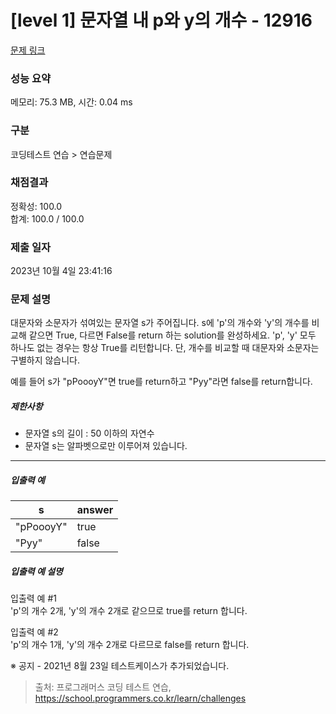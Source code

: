 # [level 1] 문자열 내 p와 y의 개수 - 12916 

[문제 링크](https://school.programmers.co.kr/learn/courses/30/lessons/12916) 

### 성능 요약

메모리: 75.3 MB, 시간: 0.04 ms

### 구분

코딩테스트 연습 > 연습문제

### 채점결과

정확성: 100.0<br/>합계: 100.0 / 100.0

### 제출 일자

2023년 10월 4일 23:41:16

### 문제 설명

<p style="user-select: auto;">대문자와 소문자가 섞여있는 문자열 s가 주어집니다. s에 'p'의 개수와 'y'의 개수를 비교해 같으면 True, 다르면 False를 return 하는 solution를 완성하세요. 'p', 'y' 모두 하나도 없는 경우는 항상 True를 리턴합니다. 단, 개수를 비교할 때 대문자와 소문자는 구별하지 않습니다.</p>

<p style="user-select: auto;">예를 들어 s가 "pPoooyY"면 true를 return하고 "Pyy"라면 false를 return합니다.</p>

<h5 style="user-select: auto;">제한사항</h5>

<ul style="user-select: auto;">
<li style="user-select: auto;">문자열 s의 길이 : 50 이하의 자연수</li>
<li style="user-select: auto;">문자열 s는 알파벳으로만 이루어져 있습니다.</li>
</ul>

<hr style="user-select: auto;">

<h5 style="user-select: auto;">입출력 예</h5>
<table class="table" style="user-select: auto;">
        <thead style="user-select: auto;"><tr style="user-select: auto;">
<th style="user-select: auto;">s</th>
<th style="user-select: auto;">answer</th>
</tr>
</thead>
        <tbody style="user-select: auto;"><tr style="user-select: auto;">
<td style="user-select: auto;">"pPoooyY"</td>
<td style="user-select: auto;">true</td>
</tr>
<tr style="user-select: auto;">
<td style="user-select: auto;">"Pyy"</td>
<td style="user-select: auto;">false</td>
</tr>
</tbody>
      </table>
<h5 style="user-select: auto;">입출력 예 설명</h5>

<p style="user-select: auto;">입출력 예 #1<br style="user-select: auto;">
'p'의 개수 2개, 'y'의 개수 2개로 같으므로 true를 return 합니다.</p>

<p style="user-select: auto;">입출력 예 #2<br style="user-select: auto;">
'p'의 개수 1개, 'y'의 개수 2개로 다르므로 false를 return 합니다.</p>

<p style="user-select: auto;">※ 공지 - 2021년 8월 23일 테스트케이스가 추가되었습니다.</p>


> 출처: 프로그래머스 코딩 테스트 연습, https://school.programmers.co.kr/learn/challenges